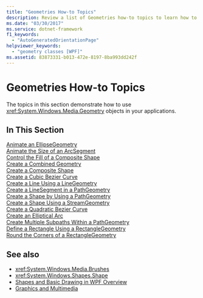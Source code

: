 ```yaml
---
title: "Geometries How-to Topics"
description: Review a list of Geometries how-to topics to learn how to use Geometry objects in your applications.
ms.date: "03/30/2017"
ms.service: dotnet-framework
f1_keywords: 
  - "AutoGeneratedOrientationPage"
helpviewer_keywords: 
  - "geometry classes [WPF]"
ms.assetid: 83873331-b013-472e-8197-8ba993dd242f
---
```

# Geometries How-to Topics

The topics in this section demonstrate how to use <xref:System.Windows.Media.Geometry> objects in your applications.  
  
## In This Section  

[Animate an EllipseGeometry](how-to-animate-an-ellipsegeometry.md)  
[Animate the Size of an ArcSegment](how-to-animate-the-size-of-an-arcsegment.md)  
[Control the Fill of a Composite Shape](how-to-control-the-fill-of-a-composite-shape.md)  
[Create a Combined Geometry](how-to-create-a-combined-geometry.md)  
[Create a Composite Shape](how-to-create-a-composite-shape.md)  
[Create a Cubic Bezier Curve](how-to-create-a-cubic-bezier-curve.md)  
[Create a Line Using a LineGeometry](how-to-create-a-line-using-a-linegeometry.md)  
[Create a LineSegment in a PathGeometry](how-to-create-a-linesegment-in-a-pathgeometry.md)  
[Create a Shape by Using a PathGeometry](how-to-create-a-shape-by-using-a-pathgeometry.md)  
[Create a Shape Using a StreamGeometry](how-to-create-a-shape-using-a-streamgeometry.md)  
[Create a Quadratic Bezier Curve](how-to-create-a-quadratic-bezier-curve.md)  
[Create an Elliptical Arc](how-to-create-an-elliptical-arc.md)  
[Create Multiple Subpaths Within a PathGeometry](how-to-create-multiple-subpaths-within-a-pathgeometry.md)  
[Define a Rectangle Using a RectangleGeometry](how-to-define-a-rectangle-using-a-rectanglegeometry.md)  
[Round the Corners of a RectangleGeometry](how-to-round-the-corners-of-a-rectanglegeometry.md)  
  
## See also

- <xref:System.Windows.Media.Brushes>
- <xref:System.Windows.Shapes.Shape>
- [Shapes and Basic Drawing in WPF Overview](shapes-and-basic-drawing-in-wpf-overview.md)
- [Graphics and Multimedia](index.md)
